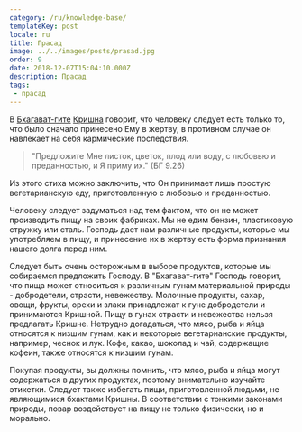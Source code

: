 ```yaml
---
category: /ru/knowledge-base/
templateKey: post
locale: ru
title: Прасад
image: ../../images/posts/prasad.jpg
order: 9
date: 2018-12-07T15:04:10.000Z
description: Прасад
tags:
 - прасад
---
```


В [Бхагават-гите](/ru/bhagavad-gita) [Кришна](/ru/krishna) говорит, что человеку следует есть только то, что было сначало принесено Ему в жертву, в противном случае он навлекает на себя кармические последствия.

 > "Предложите Мне листок, цветок, плод или воду, с любовью и преданностью, и Я приму их." (БГ 9.26)

Из этого стиха можно заключить, что Он принимает лишь простую вегетарианскую еду, приготовленную с любовью и преданностью.

Человеку следует задуматься над тем фактом, что он не может производить пищу на своих фабриках. Мы не едим бензин, пластиковую стружку или сталь. Господь дает нам различные продукты, которые мы употребляем в пищу, и принесение их в жертву есть форма признания нашего долга перед ним.

Следует быть очень осторожным в выборе продуктов, которые мы собираемся предложить Господу. В "Бхагават-гите" Господь говорит, что пища может относиться к различным гунам материальной природы - добродетели, страсти, невежеству. Молочные продукты, сахар, овощи, фрукты, орехи и злаки принадлежат к гуне добродетели и принимаются Кришной. Пищу в гунах страсти и невежества нельзя предлагать Кришне. Нетрудно догадаться, что мясо, рыба и яйца относятся к низшим гунам, как и некоторые вегетарианские продукты, например, чеснок и лук. Кофе, какао, шоколад и чай, содержащие кофеин, также относятся к низшим гунам.

Покупая продукты, вы должны помнить, что мясо, рыба и яйца могут содержаться в других продуктах, поэтому внимательно изучайте этикетки. Следует также избегать пищи, приготовленной людьми, не являющимися бхактами Кришны. В соответствии с тонкими законами природы, повар воздействует на пищу не только физически, но и морально.
